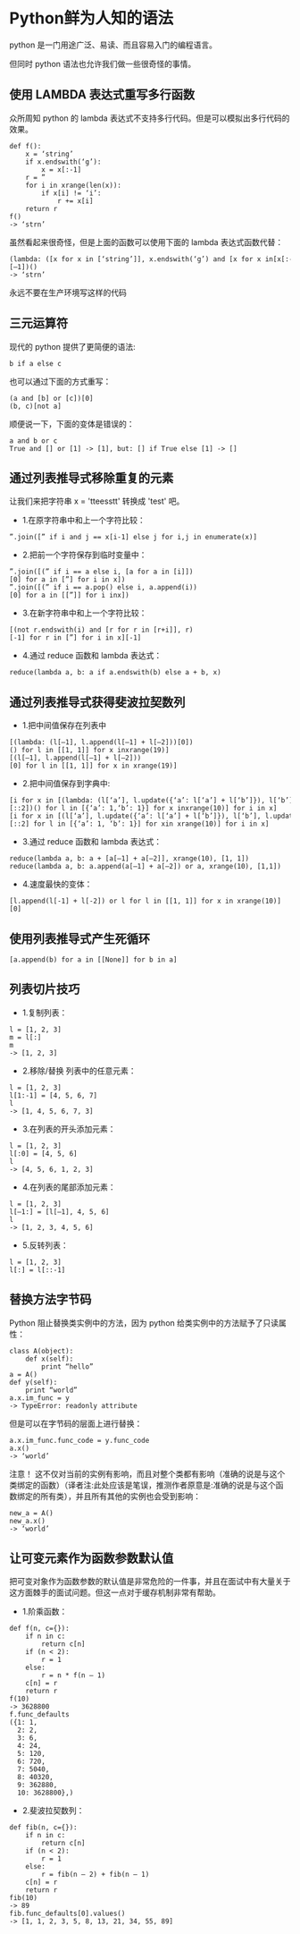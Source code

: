 # Python鲜为人知的语法

python 是一门用途广泛、易读、而且容易入门的编程语言。

但同时 python 语法也允许我们做一些很奇怪的事情。

## 使用 LAMBDA 表达式重写多行函数

众所周知 python 的 lambda 表达式不支持多行代码。但是可以模拟出多行代码的效果。
```
def f():
    x = ‘string’
    if x.endswith(‘g’):
        x = x[:-1]
    r = ”
    for i in xrange(len(x)):
        if x[i] != ‘i’:
            r += x[i]
    return r
f()
-> ‘strn’
```
虽然看起来很奇怪，但是上面的函数可以使用下面的 lambda 表达式函数代替：
```
(lambda: ([x for x in [‘string’]], x.endswith(‘g’) and [x for x in[x[:-1]]], [r for r in [”]], [x[i] != ‘i’ and [r for r in[r+x[i]]] for i inxrange(len(x))], r)[–1])()
-> ‘strn’
```
永远不要在生产环境写这样的代码 

## 三元运算符
现代的 python 提供了更简便的语法:
```
b if a else c
```
也可以通过下面的方式重写：
```
(a and [b] or [c])[0]
(b, c)[not a]
```
顺便说一下，下面的变体是错误的：
```
a and b or c
True and [] or [1] -> [1], but: [] if True else [1] -> []
```
## 通过列表推导式移除重复的元素
让我们来把字符串 x = 'tteesstt' 转换成 'test' 吧。
- 1.在原字符串中和上一个字符比较：
```
”.join([” if i and j == x[i-1] else j for i,j in enumerate(x)]
```
- 2.把前一个字符保存到临时变量中：
```
”.join([(” if i == a else i, [a for a in [i]])[0] for a in [”] for i in x])
”.join([(” if i == a.pop() else i, a.append(i))[0] for a in [[”]] for i inx])
```
- 3.在新字符串中和上一个字符比较：
```
[(not r.endswith(i) and [r for r in [r+i]], r)[-1] for r in [”] for i in x][-1]
```
- 4.通过 reduce 函数和 lambda 表达式：
```
reduce(lambda a, b: a if a.endswith(b) else a + b, x)
```
## 通过列表推导式获得斐波拉契数列
- 1.把中间值保存在列表中
```
[(lambda: (l[–1], l.append(l[–1] + l[–2]))[0])() for l in [[1, 1]] for x inxrange(19)]
[(l[–1], l.append(l[–1] + l[–2]))[0] for l in [[1, 1]] for x in xrange(19)]
```
- 2.把中间值保存到字典中:
```
[i for x in [(lambda: (l[‘a’], l.update({‘a’: l[‘a’] + l[‘b’]}), l[‘b’],l.update({‘b’: l[‘a’] + l[‘b’]}))[::2])() for l in [{‘a’: 1,‘b’: 1}] for x inxrange(10)] for i in x]
[i for x in [(l[‘a’], l.update({‘a’: l[‘a’] + l[‘b’]}), l[‘b’], l.update({‘b’: l[‘a’]+ l[‘b’]}))[::2] for l in [{‘a’: 1, ‘b’: 1}] for xin xrange(10)] for i in x]
```
- 3.通过 reduce 函数和 lambda 表达式：
```
reduce(lambda a, b: a + [a[–1] + a[–2]], xrange(10), [1, 1])
reduce(lambda a, b: a.append(a[–1] + a[–2]) or a, xrange(10), [1,1])
```
- 4.速度最快的变体：
```
[l.append(l[-1] + l[-2]) or l for l in [[1, 1]] for x in xrange(10)][0]
```
## 使用列表推导式产生死循环
```
[a.append(b) for a in [[None]] for b in a]
```
## 列表切片技巧
- 1.复制列表：
```
l = [1, 2, 3]
m = l[:]
m
-> [1, 2, 3]
```
- 2.移除/替换 列表中的任意元素：
```
l = [1, 2, 3]
l[1:-1] = [4, 5, 6, 7]
l
-> [1, 4, 5, 6, 7, 3]
```
- 3.在列表的开头添加元素：
```
l = [1, 2, 3]
l[:0] = [4, 5, 6]
l
-> [4, 5, 6, 1, 2, 3]
```
- 4.在列表的尾部添加元素：
```
l = [1, 2, 3]
l[–1:] = [l[–1], 4, 5, 6]
l
-> [1, 2, 3, 4, 5, 6]
```
- 5.反转列表：
```
l = [1, 2, 3]
l[:] = l[::-1]
```
## 替换方法字节码
Python 阻止替换类实例中的方法，因为 python 给类实例中的方法赋予了只读属性：
```
class A(object):
    def x(self):
        print “hello”
a = A()
def y(self):
    print “world”
a.x.im_func = y
-> TypeError: readonly attribute
```
但是可以在字节码的层面上进行替换：
```
a.x.im_func.func_code = y.func_code
a.x()
-> ‘world’
```
注意！ 这不仅对当前的实例有影响，而且对整个类都有影响（准确的说是与这个类绑定的函数）（译者注:此处应该是笔误，推测作者原意是:准确的说是与这个函数绑定的所有类），并且所有其他的实例也会受到影响：
```
new_a = A()
new_a.x()
-> ‘world’
```
## 让可变元素作为函数参数默认值
把可变对象作为函数参数的默认值是非常危险的一件事，并且在面试中有大量关于这方面棘手的面试问题。但这一点对于缓存机制非常有帮助。
- 1.阶乘函数：
```
def f(n, c={}):
    if n in c:
        return c[n]
    if (n < 2):
        r = 1
    else:
        r = n * f(n – 1)
    c[n] = r
    return r
f(10)
-> 3628800
f.func_defaults
({1: 1,
  2: 2,
  3: 6,
  4: 24,
  5: 120,
  6: 720,
  7: 5040,
  8: 40320,
  9: 362880,
  10: 3628800},)
```
- 2.斐波拉契数列：
```
def fib(n, c={}):
    if n in c:
        return c[n]
    if (n < 2):
        r = 1
    else:
        r = fib(n – 2) + fib(n – 1)
    c[n] = r
    return r
fib(10)
-> 89
fib.func_defaults[0].values()
-> [1, 1, 2, 3, 5, 8, 13, 21, 34, 55, 89]
```
